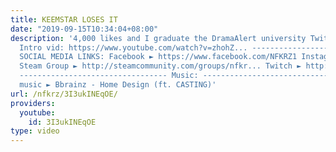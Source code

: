 ```yaml
---
title: KEEMSTAR LOSES IT
date: "2019-09-15T10:34:04+08:00"
description: '4,000 likes and I graduate the DramaAlert university Twitter ► https://twitter.com/NFKRZAlt
  Intro vid: https://www.youtube.com/watch?v=zhohZ... ---------------------------------
  SOCIAL MEDIA LINKS: Facebook ► https://www.facebook.com/NFKRZ1 Instagram ► https://instagram.com/roman_nfkrz/
  Steam Group ► http://steamcommunity.com/groups/nfkr... Twitch ► http://www.twitch.tv/nfkrz
  --------------------------------- Music: --------------------------------- Outro
  music ► Bbrainz - Home Design (ft. CASTING)'
url: /nfkrz/3I3ukINEqOE/
providers:
  youtube:
    id: 3I3ukINEqOE
type: video
---
```


